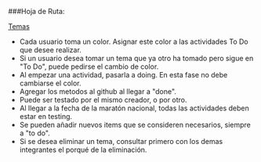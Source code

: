 ###Hoja de Ruta:

[Temas](https://trello.com/b/mvomt7Ma/notebook-acm-icpc-ufps)


* Cada usuario toma un color. Asignar este color a las actividades To Do que desee realizar.
* Si un usuario desea tomar un tema que ya otro ha tomado pero sigue en "To Do", puede pedirse el cambio de color.
* Al empezar una actividad, pasarla a doing. En esta fase no debe cambiarse el color.
* Agregar los metodos al github al llegar a "done".
* Puede ser testado por el mismo creador, o por otro.
* Al llegar a la fecha de la maratón nacional, todas las actividades deben estar en testing.
* Se pueden añadir nuevos items que se consideren necesarios, siempre a "to do".
* Si se desea eliminar un tema, consultar primero con los demas integrantes el porqué de la eliminación.
